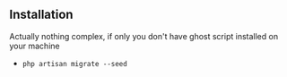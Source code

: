 ## Installation

Actually nothing complex, if only you don't have ghost script installed on your machine

- `php artisan migrate --seed`
